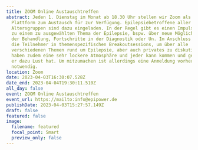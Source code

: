 ```yaml
---
title: ZOOM Online Austauschtreffen
abstract: Jeden 1. Dienstag im Monat ab 18.30 Uhr stellen wir Zoom als eine
  Plattform zum Austausch für zur Verfügung. Epilepsiebetroffene aller
  Altersgruppen sind dazu eingeladen. In der Regel gibt es einen Impulsvortrag
  zu einem zu ausgewählten Thema der Epilepsie, bspw. über neue Möglichkeiten
  der Behandlung, Fortschritte in der Diagnostik oder Un. Im Anschluss wechseln
  die Teilnehmer in themenspezifischen Breakoutsessions, um über alle
  verschiedenen Themen rund um Epilepsie, aber auch privates zu diskutieren. Wir
  haben zudem eine sehr lockere Atmosphäre und jeder kann kommen und gehen, wann
  er dazu Lust hat. Um mitzumachen ist allerdings eine Anmeldung vorher
  notwendig.
location: Zoom
date: 2023-04-03T16:30:07.528Z
date_end: 2023-04-04T19:30:11.510Z
all_day: false
event: ZOOM Online Austauschtreffen
event_url: https://mailto:info@epipower.de
publishDate: 2023-04-03T15:27:57.149Z
draft: false
featured: false
image:
  filename: featured
  focal_point: Smart
  preview_only: false
---
```

